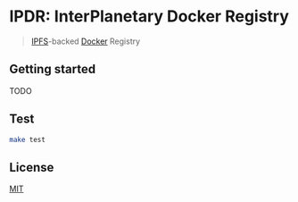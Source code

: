 # IPDR: InterPlanetary Docker Registry

> [IPFS](https://github.com/ipfs/go-ipfs)-backed [Docker](https://github.com/docker/docker) Registry

## Getting started

TODO

## Test

```bash
make test
```

## License

[MIT](LICENSE)